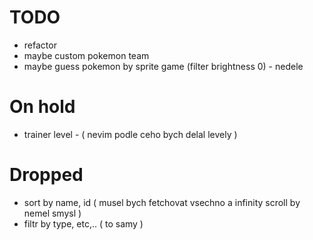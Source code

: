 # TODO
- refactor
- maybe custom pokemon team
- maybe guess pokemon by sprite game (filter brightness 0) - nedele

# On hold
- trainer level - ( nevim podle ceho bych delal levely )

# Dropped
- sort by name, id ( musel bych fetchovat vsechno a infinity scroll by nemel smysl )
- filtr by type, etc,.. ( to samy )